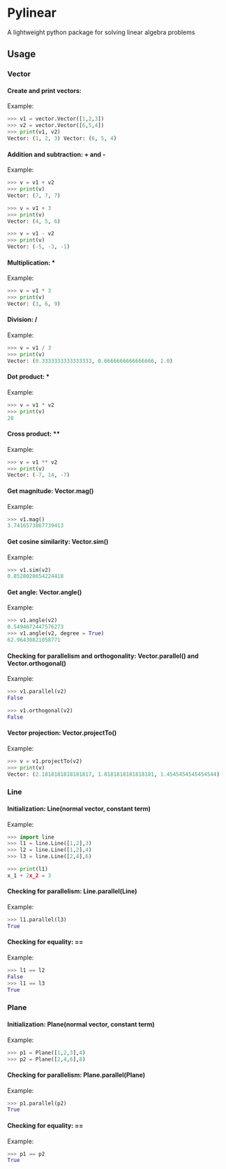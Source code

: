 # Pylinear
A lightweight python package for solving linear algebra problems

## Usage

### Vector

#### Create and print vectors:

Example:

```python
>>> v1 = vector.Vector([1,2,3])
>>> v2 = vector.Vector([6,5,4])
>>> print(v1, v2)
Vector: (1, 2, 3) Vector: (6, 5, 4)
```

#### Addition and subtraction: + and -

Example:

```python
>>> v = v1 + v2
>>> print(v)
Vector: (7, 7, 7)

>>> v = v1 + 3
>>> print(v)
Vector: (4, 5, 6)

>>> v = v1 - v2
>>> print(v)
Vector: (-5, -3, -1)
```

#### Multiplication: *

Example:

```python
>>> v = v1 * 3
>>> print(v)
Vector: (3, 6, 9)
```

#### Division: /

Example:

```python
>>> v = v1 / 3
>>> print(v)
Vector: (0.3333333333333333, 0.6666666666666666, 1.0)
```

#### Dot product: *

Example:

```python
>>> v = v1 * v2
>>> print(v)
28
```

#### Cross product: **

Example:

```python
>>> v = v1 ** v2
>>> print(v)
Vector: (-7, 14, -7)
```

#### Get magnitude: Vector.mag()

Example:

```python
>>> v1.mag()
3.7416573867739413
```

#### Get cosine similarity: Vector.sim()

Example:

```python
>>> v1.sim(v2)
0.8528028654224418
```

#### Get angle: Vector.angle()

Example:

```python
>>> v1.angle(v2)
0.5494672447576273
>>> v1.angle(v2, degree = True)
62.96430821058771
```

#### Checking for parallelism and orthogonality: Vector.parallel() and Vector.orthogonal()

Example:

```python
>>> v1.parallel(v2)
False

>>> v1.orthogonal(v2)
False
```

#### Vector projection: Vector.projectTo()

Example:

```python
>>> v = v1.projectTo(v2)
>>> print(v)
Vector: (2.1818181818181817, 1.8181818181818181, 1.4545454545454544)
```

### Line

#### Initialization: Line(normal vector, constant term)

Example:

```python
>>> import line
>>> l1 = line.Line([1,2],3)
>>> l2 = line.Line([1,2],4)
>>> l3 = line.Line([2,4],6)

>>> print(l1)
x_1 + 2x_2 = 3
```

#### Checking for parallelism: Line.parallel(Line)

Example:

```python
>>> l1.parallel(l3)
True
```
#### Checking for equality: ==

Example:

```python
>>> l1 == l2
False
>>> l1 == l3
True
```

### Plane

#### Initialization: Plane(normal vector, constant term)

Example:

```python
>>> p1 = Plane([1,2,3],4)
>>> p2 = Plane([2,4,6],8)
```

#### Checking for parallelism: Plane.parallel(Plane)

Example:

```python
>>> p1.parallel(p2)
True
```
#### Checking for equality: ==

Example:

```python
>>> p1 == p2
True
```


